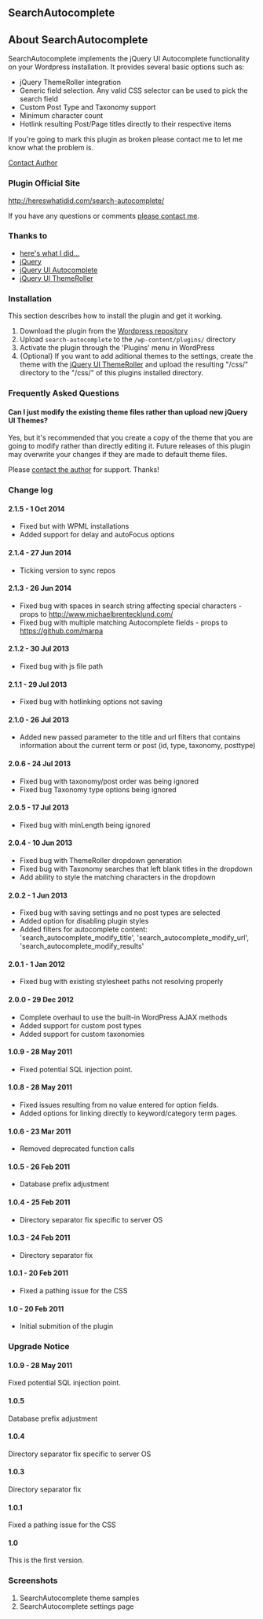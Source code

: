 ## SearchAutocomplete

## About SearchAutocomplete

SearchAutocomplete implements the jQuery UI Autocomplete functionality on your Wordpress installation. It provides several basic options such as:

* jQuery ThemeRoller integration
* Generic field selection. Any valid CSS selector can be used to pick the search field
* Custom Post Type and Taxonomy support
* Minimum character count
* Hotlink resulting Post/Page titles directly to their respective items

If you're going to mark this plugin as broken please contact me to let me know what the problem is.

[Contact Author](http://hereswhatidid.com/contact/)

### Plugin Official Site

<a href="http://hereswhatidid.com/search-autocomplete/">http://hereswhatidid.com/search-autocomplete/</a>

If you have any questions or comments <a href="http://hereswhatidid.com">please contact me</a>.

### Thanks to

* <a href="http://hereswhatidid.com">here's what I did...</a>
* <a href="http://jquery.com">jQuery</a>
* <a href="http://jqueryui.com/demos/autocomplete/">jQuery UI Autocomplete</a>
* <a href="http://jqueryui.com/themeroller/">jQuery UI ThemeRoller</a>

### Installation

This section describes how to install the plugin and get it working.

1. Download the plugin from the <a href="http://wordpress.org/extend/plugins/search-autocomplete/">Wordpress repository</a>
2. Upload `search-autocomplete` to the `/wp-content/plugins/` directory
3. Activate the plugin through the 'Plugins' menu in WordPress
4. {Optional} If you want to add aditional themes to the settings, create the theme with the <a href="http://jqueryui.com/themeroller/">jQuery UI ThemeRoller</a> and upload the resulting "/css/" directory to the "/css/" of this plugins installed directory.

### Frequently Asked Questions

#### Can I just modify the existing theme files rather than upload new jQuery UI Themes?

Yes, but it's recommended that you create a copy of the theme that you are going to modify rather than directly editing it.  Future releases of this plugin may overwrite your changes if they are made to default theme files.

Please <a href="http://hereswhatidid.com/contact/">contact the author</a> for support. Thanks!

### Change log

#### 2.1.5 - 1 Oct 2014
* Fixed but with WPML installations
* Added support for delay and autoFocus options

#### 2.1.4 - 27 Jun 2014
* Ticking version to sync repos

#### 2.1.3 - 26 Jun 2014
* Fixed bug with spaces in search string affecting special characters - props to http://www.michaelbrentecklund.com/
* Fixed bug with multiple matching Autocomplete fields - props to https://github.com/marpa

#### 2.1.2 - 30 Jul 2013
* Fixed bug with js file path

#### 2.1.1 - 29 Jul 2013
* Fixed bug with hotlinking options not saving

#### 2.1.0 - 26 Jul 2013
* Added new passed parameter to the title and url filters that contains information about the current term or post (id, type, taxonomy, posttype)

#### 2.0.6 - 24 Jul 2013
* Fixed bug with taxonomy/post order was being ignored
* Fixed bug Taxonomy type options being ignored

#### 2.0.5 - 17 Jul 2013
* Fixed bug with minLength being ignored

#### 2.0.4 - 10 Jun 2013
* Fixed bug with ThemeRoller dropdown generation
* Fixed bug with Taxonomy searches that left blank titles in the dropdown
* Add ability to style the matching characters in the dropdown

#### 2.0.2 - 1 Jun 2013
* Fixed bug with saving settings and no post types are selected
* Added option for disabling plugin styles
* Added filters for autocomplete content: 'search_autocomplete_modify_title', 'search_autocomplete_modify_url', 'search_autocomplete_modify_results'

#### 2.0.1 - 1 Jan 2012
* Fixed bug with existing stylesheet paths not resolving properly

#### 2.0.0 - 29 Dec 2012
* Complete overhaul to use the built-in WordPress AJAX methods
* Added support for custom post types
* Added support for custom taxonomies

#### 1.0.9 - 28 May 2011
* Fixed potential SQL injection point.

#### 1.0.8 - 28 May 2011
* Fixed issues resulting from no value entered for option fields.
* Added options for linking directly to keyword/category term pages.

#### 1.0.6 - 23 Mar 2011
* Removed deprecated function calls

#### 1.0.5 - 26 Feb 2011
* Database prefix adjustment

#### 1.0.4 - 25 Feb 2011
* Directory separator fix specific to server OS

#### 1.0.3 - 24 Feb 2011
* Directory separator fix

#### 1.0.1 - 20 Feb 2011
* Fixed a pathing issue for the CSS

#### 1.0 - 20 Feb 2011
* Initial submition of the plugin

### Upgrade Notice

#### 1.0.9 - 28 May 2011
Fixed potential SQL injection point.

#### 1.0.5
Database prefix adjustment

#### 1.0.4
Directory separator fix specific to server OS

#### 1.0.3
Directory separator fix

#### 1.0.1
Fixed a pathing issue for the CSS

#### 1.0
This is the first version.

### Screenshots

1. SearchAutocomplete theme samples
2. SearchAutocomplete settings page